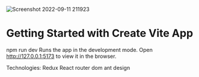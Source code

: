 
![Screenshot 2022-09-11 211923](https://user-images.githubusercontent.com/6785647/189558850-955f08e7-b7f9-4652-a548-30666b593ea0.png)

# Getting Started with Create Vite App

npm run dev 
Runs the app in the development mode.
Open http://127.0.0.1:5173 to view it in the browser.


Technologies:
Redux
React router dom
ant design
